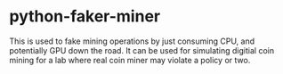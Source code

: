 # python-faker-miner
This is used to fake mining operations by just consuming CPU, and potentially GPU down the road. It can be used for simulating digitial coin mining for a lab where real coin miner may violate a policy or two.
